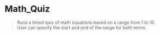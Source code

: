 Math_Quiz
=========

> Runs a timed quiz of math equations based on a range from 1 to 10. User can specify the start and end of the range for both terms.
